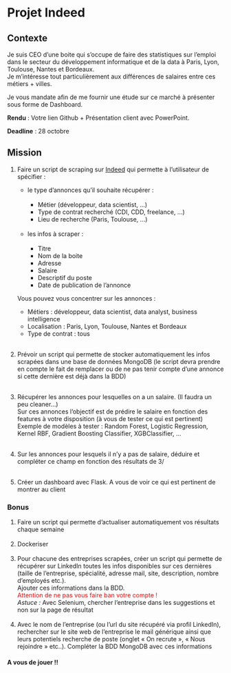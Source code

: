 # Projet Indeed #


## Contexte ##

Je suis CEO d’une boite qui s’occupe de faire des statistiques sur l’emploi dans le secteur du développement informatique et de la data à Paris, Lyon, Toulouse, Nantes et Bordeaux.  
Je m’intéresse tout particulièrement aux différences de salaires entre ces métiers + villes.

Je vous mandate afin de me fournir une étude sur ce marché à présenter sous forme de Dashboard.

**Rendu** : Votre lien Github + Présentation client avec PowerPoint.

**Deadline** : 28 octobre


## Mission ##

1. Faire un script de scraping sur [Indeed](https://www.indeed.fr/)  qui permette à l’utilisateur de spécifier :
   * le type d’annonces qu’il souhaite récupérer :
   <br/><br/>
     * Métier (développeur, data scientist, ...)
     * Type de contrat recherché (CDI, CDD, freelance, ...)
     * Lieu de recherche (Paris, Toulouse, ...)
<br/><br/>
   * les infos à scraper :
   <br/><br/>
     * Titre
     * Nom de la boite
     * Adresse
     * Salaire
     * Descriptif du poste
     * Date de publication de l’annonce

   Vous pouvez vous concentrer sur les annonces :
     * Métiers : développeur, data scientist, data analyst, business intelligence
     * Localisation : Paris, Lyon, Toulouse, Nantes et Bordeaux
     * Type de contrat : tous
<br/><br/>
2. Prévoir un script qui permette de stocker automatiquement les infos scrapées dans une base de données MongoDB (le script devra prendre en compte le fait de remplacer ou de ne pas tenir compte d’une annonce si cette dernière est déjà dans la BDD)
<br/><br/>
3. Récupérer les annonces pour lesquelles on a un salaire. (Il faudra un peu cleaner…)  
   Sur ces annonces l’objectif est de prédire le salaire en fonction des features à votre disposition (à vous de tester ce qui est pertinent)  
   Exemple de modèles à tester : Random Forest, Logistic Regression, Kernel RBF, Gradient Boosting Classifier, XGBClassifier, ...
<br/><br/>
4. Sur les annonces pour lesquels il n’y a pas de salaire, déduire et compléter ce champ en fonction des résultats de 3/
<br/><br/>
5. Créer un dashboard avec Flask. A vous de voir ce qui est pertinent de montrer au client

### Bonus ###

1. Faire un script qui permette d’actualiser automatiquement vos résultats chaque semaine
<br/><br/>
2. Dockeriser
<br/><br/>
3. Pour chacune des entreprises scrapées, créer un script qui permette de récupérer sur LinkedIn toutes les infos disponibles sur ces dernières (taille de l’entreprise, spécialité, adresse mail, site, description, nombre d’employés etc.).  
   Ajouter ces informations dans la BDD.  
   <span style="color:red">Attention de ne pas vous faire ban votre compte !</span>  
   *Astuce :* Avec Selenium, chercher l’entreprise dans les suggestions et non sur la page de résultat
<br/><br/>
4. Avec le nom de l’entreprise (ou l’url du site récupéré via profil LinkedIn), rechercher sur le site web de l’entreprise le mail générique ainsi que leurs potentiels recherche de poste (onglet « On recrute », « Nous rejoindre » etc..). Compléter la BDD MongoDB avec ces informations

#### A vous de jouer !! ####